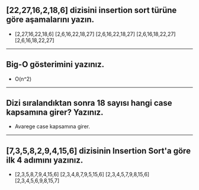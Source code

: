 ## [22,27,16,2,18,6] dizisini insertion sort türüne göre aşamalarını yazın.

* [2,27,16,22,18,6] [2,6,16,22,18,27] [2,6,16,22,18,27] [2,6,16,18,22,27] [2,6,16,18,22,27]
---
## Big-O gösterimini yazınız.

* O(n^2)
---
## Dizi sıralandıktan sonra 18 sayısı hangi case kapsamına girer? Yazınız.

* Avarege case kapsamına girer.
---
## [7,3,5,8,2,9,4,15,6] dizisinin Insertion Sort'a göre ilk 4 adımını yazınız.

* [2,3,5,8,7,9,4,15,6] [2,3,4,8,7,9,5,15,6] [2,3,4,5,7,9,8,15,6] [2,3,4,5,6,9,8,15,7] 
